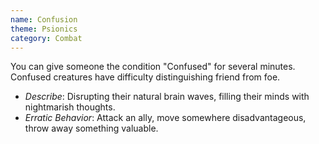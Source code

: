 ```yaml
---
name: Confusion
theme: Psionics
category: Combat
---
```


You can give someone the condition "Confused" for several minutes. Confused creatures have difficulty distinguishing friend from foe.

* *Describe*: Disrupting their natural brain waves, filling their minds with nightmarish thoughts. 
* *Erratic Behavior*: Attack an ally, move somewhere disadvantageous, throw away something valuable.